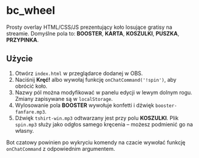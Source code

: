 # bc_wheel

Prosty overlay HTML/CSS/JS prezentujący koło losujące gratisy na streamie. Domyślne pola to: **BOOSTER**, **KARTA**, **KOSZULKI**, **PUSZKA**, **PRZYPINKA**.

## Użycie
1. Otwórz `index.html` w przeglądarce dodanej w OBS.
2. Naciśnij **Kręć!** albo wywołaj funkcję `onChatCommand('!spin')`, aby obrócić koło.
3. Nazwy pól można modyfikować w panelu edycji w lewym dolnym rogu. Zmiany zapisywane są w `localStorage`.
4. Wylosowanie pola **BOOSTER** wywołuje konfetti i dźwięk `booster-fanfare.mp3`.
5. Dźwięk `tshirt-win.mp3` odtwarzany jest przy polu **KOSZULKI**. Plik `spin.mp3` służy jako odgłos samego kręcenia – możesz podmienić go na własny.

Bot czatowy powinien po wykryciu komendy na czacie wywołać funkcję `onChatCommand` z odpowiednim argumentem.
